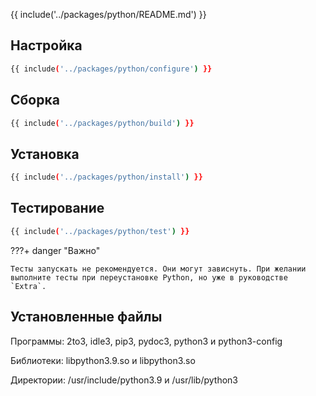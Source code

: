 {{ include('../packages/python/README.md') }}

## Настройка

```bash 
{{ include('../packages/python/configure') }}
```

## Сборка

```bash 
{{ include('../packages/python/build') }}
```

## Установка

```bash 
{{ include('../packages/python/install') }}
```

## Тестирование

```bash 
{{ include('../packages/python/test') }}
```

???+ danger "Важно"

    Тесты запускать не рекомендуется. Они могут зависнуть. При желании выполните тесты при переустановке Python, но уже в руководстве `Extra`.

## Установленные файлы

Программы: 2to3, idle3, pip3, pydoc3, python3 и python3-config

Библиотеки: libpython3.9.so и libpython3.so

Директории: /usr/include/python3.9 и /usr/lib/python3


